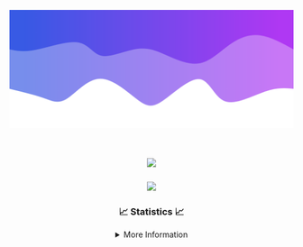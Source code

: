 ![Header](./IMG_4001.png)
<div align="center">

<h1 align="center">
  <a href="https://git.io/typing-svg">
    <img src="https://readme-typing-svg.herokuapp.com/?lines=Welcome+to+my+profile!+👋;JavaScript+developer.;&center=true&size=25">
  </a>
</h1>

<p align="center">
  <img src="https://lanyard.cnrad.dev/api/624702585596805130" />
</p>

### 📈 Statistics 📈
<details>
    <summary>More Information</summary>
    <br/>

<!--START_SECTION:waka-->
![Code Time](http://img.shields.io/badge/Code%20Time-10%20hrs%2012%20mins-blue)

![Profile Views](http://img.shields.io/badge/Profile%20Views-0-blue)

**🐱 My GitHub Data** 

> 📦 1.1 kB Used in GitHub's Storage 
 > 
> 🏆 23 Contributions in the Year 2023
 > 
> 🚫 Not Opted to Hire
 > 
> 📜 5 Public Repositories 
 > 
> 🔑 1 Private Repositories 
 > 
**I'm an Early 🐤** 

```text
🌞 Morning                126 commits         █████░░░░░░░░░░░░░░░░░░░░   20.49 % 
🌆 Daytime                235 commits         ██████████░░░░░░░░░░░░░░░   38.21 % 
🌃 Evening                228 commits         █████████░░░░░░░░░░░░░░░░   37.07 % 
🌙 Night                  26 commits          █░░░░░░░░░░░░░░░░░░░░░░░░   04.23 % 
```
📅 **I'm Most Productive on Thursday** 

```text
Monday                   107 commits         ████░░░░░░░░░░░░░░░░░░░░░   17.40 % 
Tuesday                  73 commits          ███░░░░░░░░░░░░░░░░░░░░░░   11.87 % 
Wednesday                114 commits         █████░░░░░░░░░░░░░░░░░░░░   18.54 % 
Thursday                 129 commits         █████░░░░░░░░░░░░░░░░░░░░   20.98 % 
Friday                   63 commits          ███░░░░░░░░░░░░░░░░░░░░░░   10.24 % 
Saturday                 62 commits          ███░░░░░░░░░░░░░░░░░░░░░░   10.08 % 
Sunday                   67 commits          ███░░░░░░░░░░░░░░░░░░░░░░   10.89 % 
```


📊 **This Week I Spent My Time On** 

```text
🕑︎ Time Zone: America/New_York

💬 Programming Languages: 
No Activity Tracked This Week

🔥 Editors: 
No Activity Tracked This Week

🐱‍💻 Projects: 
No Activity Tracked This Week

💻 Operating System: 
No Activity Tracked This Week
```

**I Mostly Code in Java** 

```text
Java                     16 repos            █████████████████████░░░░   84.21 % 
JavaScript               2 repos             ███░░░░░░░░░░░░░░░░░░░░░░   10.53 % 
C++                      1 repo              █░░░░░░░░░░░░░░░░░░░░░░░░   05.26 % 
```



**Timeline**

![Lines of Code chart](https://raw.githubusercontent.com/DevDipin/DevDipin/main/assets/bar_graph.png)


 Last Updated on 11/10/2023 06:13:44 UTC
<!--END_SECTION:waka-->

![Footer](./IMG_4002.png)